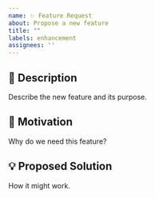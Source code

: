 ```yaml
---
name: ✨ Feature Request
about: Propose a new feature
title: ""
labels: enhancement
assignees: ''
---
```


## 🌟 Description
Describe the new feature and its purpose.

## 📌 Motivation
Why do we need this feature?

## 💡 Proposed Solution
How it might work.
